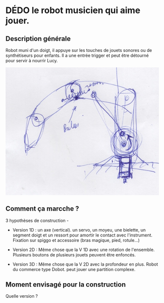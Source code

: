 
# DÉDO le robot musicien qui aime jouer.

## Description générale

Robot muni d'un doigt, il appuye sur les touches de jouets sonores ou de synthétiseurs pour enfants. Il a une entrée trigger et peut être détourné pour servir à nourrir Lucy.


![](../../ressources/Dedo_croquis.jpeg)

## Comment ça marcche ?

3 hypothèses de construction -

- Version 1D : un axe (vertical). un servo, un moyeu, une bielette, un segment doigt et un ressort pour amortir le contact avec l'instrument. Fixation sur spiggo et accessoire (bras magique, pied, rotule...)

- Version 2D : Même chose que la V 1D avec une rotation de l'ensemble. Plusieurs boutons de plusieurs jouets peuvent être enfoncés.

- Version 3D : Même chose que la V 2D avec la profondeur en plus. Robot du commerce type Dobot. peut jouer une partition complexe.


## Moment envisagé pour la construction

Quelle version ?
